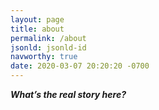 ```yaml
---
layout: page
title: about
permalink: /about
jsonld: jsonld-id
navworthy: true
date: 2020-03-07 20:20:20 -0700
---
```

***What’s the real story here?***
<br><br>

